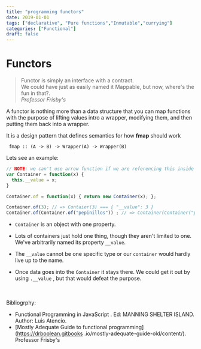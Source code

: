 ```yaml
---
title: "programming functors"
date: 2019-01-01
tags: ["declarative", "Pure functions","Inmutable","currying"]
categories: ["Functional"]
draft: false
---
```


# Functors

<blockquote>
Functor is simply an interface with a contract. 
<br>We could have just as easily named it Mappable, but now, where's the fun in that?.
<br><i>Professor Frisby's</i>
</blockquote>

A functor is nothing more than a data structure that you can map functions with the purpose of
lifting values intro a wrapper, modifying them, and then putting them back into a wrapper.

It is a design pattern that defines semantics for how **fmap** should work

` fmap :: (A -> B) -> Wrapper(A) -> Wrapper(B)`

Lets see an example:

```javascript
// NOTE: we can't use arrow function if we are referencing this inside the function (no "new" for arrow functions)
var Container = function(x) {
  this.__value = x;
}

Container.of = function(x) { return new Container(x); };

Container.of(3); // => Contaier(3) === { "__value": 3 }
Container.of(Container.of("pepinillos")) ; // => Container(Container("pepinillos")) === { "__value": { "__value": "pepinillos" } }

```
* `Container` is an object with one property. 

* Lots of containers just hold one thing, though they aren't limited to one. 
We've arbitrarily named its property `__value`.

* The `__value` cannot be one specific type or our `container` would hardly live up to the name. 

* Once data goes into the `Container` it stays there. We could get it out by using `.__value` , but that would defeat the purpose.



<br><br>
Bibliogrphy:<br>

* Functional Programming in JavaScript . Ed: MANNING SHELTER ISLAND. Author: Luis Atencio.<br>
* [Mostly Adequate Guide to functional programming](https://drboolean.gitbooks
.io/mostly-adequate-guide-old/content/). 
Professor Frisby's<br>
